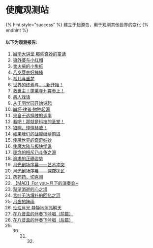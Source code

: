# 使魔观测站

{% hint style="success" %}
建立于起源岛，用于观测其他世界的变化
{% endhint %}

#### 以下为观测报告:

1. [崩学大讲堂 那些奇妙的童话](http://mp.weixin.qq.com/s/X4jvDYetm-7qZokV_dwL_A)
2. [狼外婆与小红帽](https://mp.weixin.qq.com/s/UJRfRlYSOV2-XERGz10dgg)
3. [卖火柴的小兔纸](http://mp.weixin.qq.com/s/KdvgtXLRYhMc7SEHcDiwZw)
4. [八岁芽衣好棒棒](http://mp.weixin.qq.com/s/N5Q_s-g2KO5pWICN-rvjEg)
5. [希儿与噩梦](http://mp.weixin.qq.com/s/voFFWBTrSnNAu-uPVQ-4sg)
6. [世界的终焉与……新开始！](http://mp.weixin.qq.com/s/bG4vSbMHXE01GxPY8DRyww)
7. [救世主！蓬莱寺九霄参上！](http://mp.weixin.qq.com/s/35I9FKoxhELD4VbXVjne2g)
8. [愚人戏话](http://mp.weixin.qq.com/s/dimSHl4fJ3G_nI0r6UO3CA)
9. [从千羽学园开始说起](http://mp.weixin.qq.com/s/Phh21Ys4IfN-MaIenLxC2Q)
10. [崩坏·律者·物种起源](http://mp.weixin.qq.com/s/lbq6tVV3t7urolz_19ZRwQ)
11. [来自于选择肢的调率](http://mp.weixin.qq.com/s/5M_zA_dKV8i7O22og5L08w)
12. [看吧！那就是科技的圣堂！](http://mp.weixin.qq.com/s/6Um8GOpp0u9er70_2b-o0g)
13. [狼啊，惶惶赫威！](http://mp.weixin.qq.com/s/OibAjPUa35ggVqfcLmu3iA)
14. [如果我们的战舰继续前进](http://mp.weixin.qq.com/s/6G_HOHH8y21mxOWPKQfwZw)
15. [使魔世界的奇奇妙妙](http://mp.weixin.qq.com/s/XSdnireH1DVTV8qiGJ4muA)
16. [使魔大陆与板块学说](http://mp.weixin.qq.com/s/ttVNCOn6Q2y7_CUzSVh4ZQ)
17. [理念的相斥乃斗争之源](http://mp.weixin.qq.com/s/6OlUoFlG5PGW03kwKbsZ0Q)
18. [追求的正确姿势](http://mp.weixin.qq.com/s/YuCxkqZaSKQN8M7kiyWdzA)
19. [月光剧场序幕——艺术冲突](http://mp.weixin.qq.com/s?__biz=MzA3MzExMzkyMg==&mid=2659797421&idx=2&sn=eb8669d628f8d9d2771f422bbd671d84&chksm=8469e180b31e689611d4500afa9459028273e417542ae2d4110db7b0ff9b321be274f3450372&scene=21#wechat_redirect)
20. [月光剧场序幕——深夜扰民](http://mp.weixin.qq.com/s?__biz=MzA3MzExMzkyMg==&mid=2659797501&idx=2&sn=9f28bd7afe36a4fa2da523aacfdb439d&chksm=8469e1d0b31e68c65cfefdb1d8c4719ed347c8c637bdb15494139f7008032ae23dbd1fa96d75&scene=21#wechat_redirect)
21. [药药药，切克闹](http://mp.weixin.qq.com/s?__biz=MzA3MzExMzkyMg==&mid=2659797575&idx=1&sn=cf67111c0cf28fd880807fb572e6a036&chksm=8469e26ab31e6b7ca632a1d0524d849f0cef8250d88dbbae117ce860b48ab2de18ac3854cb15&scene=21#wechat_redirect)
22. [【MAD】For you~月下的演奏会~](http://mp.weixin.qq.com/s?__biz=MzA3MzExMzkyMg==&mid=2659797708&idx=2&sn=1a903062607b87743e309bc54a710c28&chksm=8469e2e1b31e6bf70f9d527cfb947431e4cfa0843a9424df103bc795b43af2add35091ca4e63&scene=21#wechat_redirect)
23. [渐渐消逝的心之墙](http://mp.weixin.qq.com/s?__biz=MzA3MzExMzkyMg==&mid=2659797752&idx=2&sn=38c8b1da509aeb12692fe140c8d1a78a&chksm=8469e2d5b31e6bc3a7b57fac844a0db84316a1543d45edbb1dd11abd84d7f70a6a1e4643d2ad&scene=21#wechat_redirect)
24. [言叶无法填补的回忆之河](http://mp.weixin.qq.com/s?__biz=MzA3MzExMzkyMg==&mid=2659797916&idx=2&sn=08a68a90d0bc166cbab208a80cf9a5b3&chksm=8469e3b1b31e6aa7e9df426d36b5b4d0b6cbb9c825e4a684f502a4997672e1cb41504cb02037&scene=21#wechat_redirect)
25. [月夜的阵雨](http://mp.weixin.qq.com/s?__biz=MzA3MzExMzkyMg==&mid=2659798012&idx=3&sn=193dc002cbf634d84602bcb848b93826&chksm=8469e3d1b31e6ac7e32deaef2c5692ac251523c920c7749a649bcf85bbc16a7a81e3b8cee4e7&scene=21#wechat_redirect)
26. [灿烂月光 静静地照亮明天](http://mp.weixin.qq.com/s?__biz=MzA3MzExMzkyMg==&mid=2659798075&idx=1&sn=b267fa5043e58949a28e7ecb6a001aa6&chksm=8469e416b31e6d006d927a34d60075bc10164676aa6526306f0b99e575d20c77b27d51944976&scene=21#wechat_redirect)
27. [在八音盒的伴奏下吟唱（前篇）](http://mp.weixin.qq.com/s?__biz=MzA3MzExMzkyMg==&mid=2659798105&idx=4&sn=5de3bf59f023ba90eab92ed4e7c25363&chksm=8469e474b31e6d62ed7c626a4bd92548e0a34632adafb0bf8770311d1abe487a1af7b5a2a460&scene=21#wechat_redirect)
28. [在八音盒的伴奏下吟唱（后篇）](http://mp.weixin.qq.com/s?__biz=MzA3MzExMzkyMg==&mid=2659798142&idx=2&sn=5d36fbb9060533e798c1d799e0cd24b4&chksm=8469e453b31e6d4547616fca5f9b600da891ef38ff7c7eb88ebd48c7d830a7ab684cbaa4fbe6&scene=21#wechat_redirect)
29. 30. 31. 32. 
